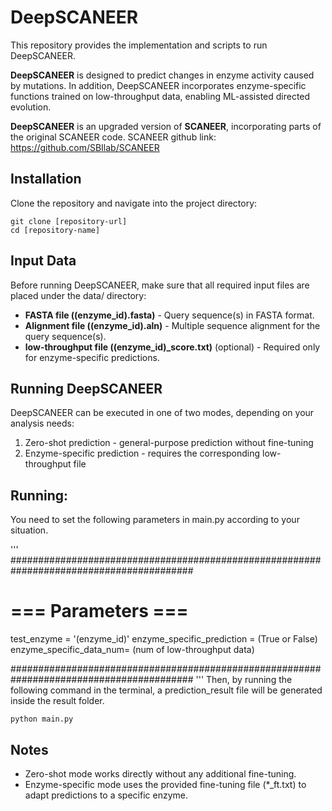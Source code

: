 # DeepSCANEER
This repository provides the implementation and scripts to run DeepSCANEER.

**DeepSCANEER** is designed to predict changes in enzyme activity caused by mutations. 
In addition, DeepSCANEER incorporates enzyme-specific functions trained on low-throughput data, enabling ML-assisted directed evolution.

**DeepSCANEER** is an upgraded version of **SCANEER**, incorporating parts of the original SCANEER code.
SCANEER github link: https://github.com/SBIlab/SCANEER

## Installation
Clone the repository and navigate into the project directory:

```
git clone [repository-url]
cd [repository-name]
```

## Input Data
Before running DeepSCANEER, make sure that all required input files are placed under the data/ directory:

+ **FASTA file ((enzyme_id).fasta)** - Query sequence(s) in FASTA format.
+ **Alignment file ((enzyme_id).aln)** - Multiple sequence alignment for the query sequence(s).
+ **low-throughput file ((enzyme_id)_score.txt)** (optional) - Required only for enzyme-specific predictions.

## Running DeepSCANEER
DeepSCANEER can be executed in one of two modes, depending on your analysis needs:

1. Zero-shot prediction - general-purpose prediction without fine-tuning
2. Enzyme-specific prediction - requires the corresponding low-throughput file

## Running:

You need to set the following parameters in main.py according to your situation.

'''
#########################################################################################
# === Parameters ===
test_enzyme = '(enzyme_id)'
enzyme_specific_prediction = (True or False)
enzyme_specific_data_num= (num of low-throughput data)

#########################################################################################
'''
Then, by running the following command in the terminal, a prediction_result file will be generated inside the result folder.
```
python main.py
```

## Notes
+ Zero-shot mode works directly without any additional fine-tuning.
+ Enzyme-specific mode uses the provided fine-tuning file (*_ft.txt) to adapt predictions to a specific enzyme.
